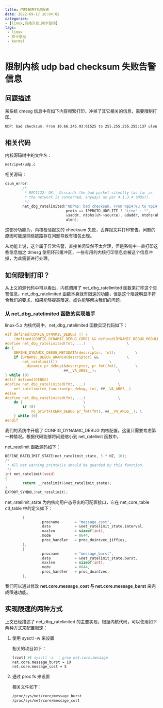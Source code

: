 ```yaml
---
title: 内核日志打印限速
date: 2022-09-17 16:04:02
categories:
- [linux,网络开发,网卡驱动]
tags:
 - linux
 - 网卡驱动
 - kernel
---
```


# 限制内核 udp bad checksum 失败告警信息
## 问题描述
某系统 dmesg 信息中有如下内容频繁打印，冲掉了其它相关的信息，需要限制打印。

```bash
UDP: bad checksum. From 10.66.245.93:61525 to 255.255.255.255:137 ulen 58
```

## 相关代码
内核源码树中的文件名：

```bash
net/ipv4/udp.c
```
相关源码：

```c
csum_error:
        /*
         * RFC1122: OK.  Discards the bad packet silently (as far as
         * the network is concerned, anyway) as per 4.1.3.4 (MUST).
         */
        net_dbg_ratelimited("UDP%s: bad checksum. From %pI4:%u to %pI4:%u ulen %d\n",
                            proto == IPPROTO_UDPLITE ? "Lite" : "",
                            &saddr, ntohs(uh->source), &daddr, ntohs(uh->dest),
                            ulen);
```
这部分功能为，内核检验报文的 checksum 失败，丢弃报文并打印警告。问题的原因可能是网络链路存在问题导致有错包出现。

从功能上说，这个属于异常告警，直接关闭显然不太合理，但是系统中一直打印这些信息加之 dmesg 使用环形缓冲区，一些有用的内核打印信息会被这个信息冲掉，为此需要进行处理。


## 如何限制打印？
从上文的源代码中可以看出，内核调用了 net_dbg_ratelimited 函数来打印这个告警信息，net_dbg_ratelimited 函数本身就有限速的功能，但是这个限速明显不符合我们的要求，如果能够提高限速，或许能够解决我们的问题。

### 从 net_dbg_ratelimited 函数的实现着手
linux-5.x 内核代码中，net_dbg_ratelimited 函数实现代码如下：

```c
#if defined(CONFIG_DYNAMIC_DEBUG) || \
	(defined(CONFIG_DYNAMIC_DEBUG_CORE) && defined(DYNAMIC_DEBUG_MODULE))
#define net_dbg_ratelimited(fmt, ...)					\
do {									\
	DEFINE_DYNAMIC_DEBUG_METADATA(descriptor, fmt);			\
	if (DYNAMIC_DEBUG_BRANCH(descriptor) &&				\
	    net_ratelimit())						\
		__dynamic_pr_debug(&descriptor, pr_fmt(fmt),		\
		                   ##__VA_ARGS__);			\
} while (0)
#elif defined(DEBUG)
#define net_dbg_ratelimited(fmt, ...)				\
	net_ratelimited_function(pr_debug, fmt, ##__VA_ARGS__)
#else
#define net_dbg_ratelimited(fmt, ...)				\
	do {							\
		if (0)						\
			no_printk(KERN_DEBUG pr_fmt(fmt), ##__VA_ARGS__); \
	} while (0)
#endif
```
我们的系统中开启了 CONFIG_DYNAMIC_DEBUG 内核配置，这里只需要考虑第一种情况。根据代码能够将问题缩小到 net_ratelimit 函数中。

net_ratelimit 函数源码如下：

```c
DEFINE_RATELIMIT_STATE(net_ratelimit_state, 5 * HZ, 10);
/*
 * All net warning printk()s should be guarded by this function.
 */
int net_ratelimit(void)
{
        return __ratelimit(&net_ratelimit_state);
}
EXPORT_SYMBOL(net_ratelimit);
```

net_ratelimit_state 为内核向用户态导出的可配置接口，它在 net_core_table ctl_table 中的定义如下：

```c
        {
                .procname       = "message_cost",
                .data           = &net_ratelimit_state.interval,
                .maxlen         = sizeof(int),
                .mode           = 0644,
                .proc_handler   = proc_dointvec_jiffies,
        },
        {
                .procname       = "message_burst",
                .data           = &net_ratelimit_state.burst,
                .maxlen         = sizeof(int),
                .mode           = 0644,
                .proc_handler   = proc_dointvec,
        },
```
我们可以通过修改 **net.core.message_cost 与 net.core.message_burst** 来完成限速功能。

## 实现限速的两种方式
上文已经描述了 net_dbg_ratelimited 的主要实现，根据内核代码，可以使用如下两种方式来配置限速：

1. 使用 sysctl -w 来设置

	相关的项目如下：

	```bash
	[root] #$ sysctl -a  | grep net.core.message
	net.core.message_burst = 10
	net.core.message_cost = 5
	```
2. 通过 proc fs 来设置

	相关文件如下：

	```bash
	/proc/sys/net/core/message_burst
	/proc/sys/net/core/message_cost
	```

